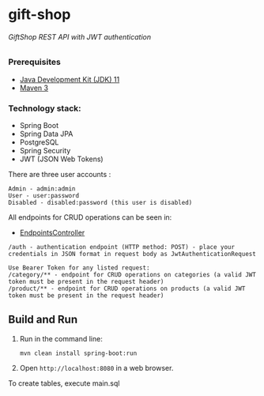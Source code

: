 # gift-shop
###### GiftShop REST API with JWT authentication

### Prerequisites
* [Java Development Kit (JDK) 11](https://www.oracle.com/java/technologies/downloads/#java11)
* [Maven 3](https://maven.apache.org/download.cgi)

### Technology stack:
* Spring Boot
* Spring Data JPA
* PostgreSQL
* Spring Security
* JWT (JSON Web Tokens)

There are three user accounts :
```
Admin - admin:admin
User - user:password
Disabled - disabled:password (this user is disabled)
```

All endpoints for CRUD operations can be seen in:
 - [EndpointsController](https://github.com/ilborg228/gift-shop/blob/master/src/main/java/ru/samara/giftshop/controller/EndpoitsController.java) 
```
/auth - authentication endpoint (HTTP method: POST) - place your credentials in JSON format in request body as JwtAuthenticationRequest 

Use Bearer Token for any listed request:
/category/** - endpoint for CRUD operations on categories (a valid JWT token must be present in the request header)   
/product/** - endpoint for CRUD operations on products (a valid JWT token must be present in the request header)     
```
Build and Run
-------------

1. Run in the command line:
    ```
    mvn clean install spring-boot:run
    ```

2. Open `http://localhost:8080` in a web browser.

To create tables, execute main.sql
